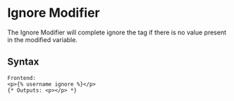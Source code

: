 Ignore Modifier
==================
The Ignore Modifier will complete ignore the tag if there is no value present in the modified variable.

Syntax
--------------
```
Frontend:
<p>{% username ignore %}</p>
{* Outputs: <p></p> *}
```